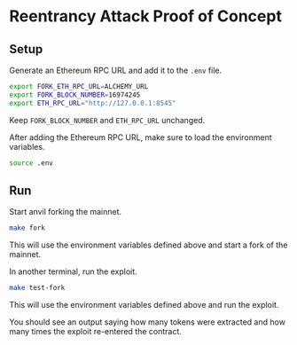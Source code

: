 # Reentrancy Attack Proof of Concept

## Setup

Generate an Ethereum RPC URL and add it to the `.env` file.

```bash
export FORK_ETH_RPC_URL=ALCHEMY_URL
export FORK_BLOCK_NUMBER=16974245
export ETH_RPC_URL="http://127.0.0.1:8545"
```

Keep `FORK_BLOCK_NUMBER` and `ETH_RPC_URL` unchanged.

After adding the Ethereum RPC URL, make sure to load the environment variables.

```bash
source .env
```

## Run

Start anvil forking the mainnet.

```bash
make fork
```

This will use the environment variables defined above and start a fork of the mainnet.

In another terminal, run the exploit.

```bash
make test-fork
```

This will use the environment variables defined above and run the exploit.

You should see an output saying how many tokens were extracted and how many times the exploit re-entered the contract.
